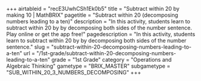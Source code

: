 +++
airtableid = "recE3UwhCSh1Ek0b5"
title = "Subtract within 20 by making 10 | MathBRIX"
pagetitle = "Subtract within 20 (decomposing numbers leading to a ten)"
description = "In this activity, students learn to subtract within 20 by by decomposing both sides of the number sentence. Play online or get the app free!"
pagedescription = "In this activity, students learn to subtract within 20 by by decomposing both sides of the number sentence."
slug = "subtract-within-20-decomposing-numbers-leading-to-a-ten"
url = "/1st-grade/subtract-within-20-decomposing-numbers-leading-to-a-ten"
grade = "1st Grade"
category = "Operations and Algebraic Thinking"
gametype = "BRIX_MASTER"
subgametype = "SUB_WITHIN_20_3_NUMBERS_DECOMPOSING"
+++